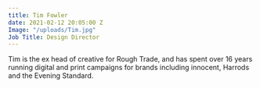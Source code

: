 ```yaml
---
title: Tim Fowler
date: 2021-02-12 20:05:00 Z
Image: "/uploads/Tim.jpg"
Job Title: Design Director
---
```


Tim is the ex head of creative for Rough Trade, and has spent over 16 years running digital and print campaigns for brands including innocent, Harrods and the Evening Standard.